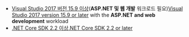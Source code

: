 * <span data-ttu-id="26961-101">[Visual Studio 2017 버전 15.9 이상](https://visualstudio.microsoft.com/downloads/)(**ASP.NET 및 웹 개발** 워크로드 필요)</span><span class="sxs-lookup"><span data-stu-id="26961-101">[Visual Studio 2017 version 15.9 or later](https://visualstudio.microsoft.com/downloads/) with the **ASP.NET and web development** workload</span></span>
* [<span data-ttu-id="26961-102">.NET Core SDK 2.2 이상</span><span class="sxs-lookup"><span data-stu-id="26961-102">.NET Core SDK 2.2 or later</span></span>](https://www.microsoft.com/net/download/all)